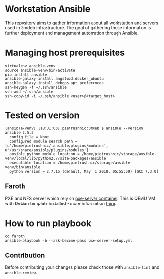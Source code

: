 Workstation Ansible
===================

This repository aims to gather information about all workstation and servers
used in 3mdeb infrastructure. The goal of gathering those information is
further deployment and management automation through Ansible.

# Managing host prerequisites

```
virtualenv ansible-venv
source ansible-venv/bin/activate
pip install ansible
ansible-galaxy install angstwad.docker_ubuntu
ansible-galaxy install debops.apt_preferences
ssh-keygen -f ~/.ssh/ansible
ssh-add ~/.ssh/ansible
ssh-copy-id -i ~/.ssh/ansible <user>@<target_host>
```

# Tested on version

```
(ansible-venv) [18:01:03] pietrushnic:3mdeb $ ansible --version
ansible 2.5.2
  config file = None
  configured module search path = [u'/home/pietrushnic/.ansible/plugins/modules', u'/usr/share/ansible/plugins/modules']
  ansible python module location = /home/pietrushnic/storage/ansible-venv/local/lib/python2.7/site-packages/ansible
  executable location = /home/pietrushnic/storage/ansible-venv/bin/ansible
  python version = 2.7.15 (default, May  1 2018, 05:55:50) [GCC 7.3.0]
```

Faroth
------

PXE and NFS server which rely on [pxe-server container](). This is QEMU VM
with Debian template installed - more information [here](TBD).

# How to run playbook

```shell
cd faroth
ansible-playbook -b --ask-become-pass pxe-server-setup.yml
```

Contribution
------------

Before contributing your changes please check those with `ansible-lint` and
`ansible-review`.

